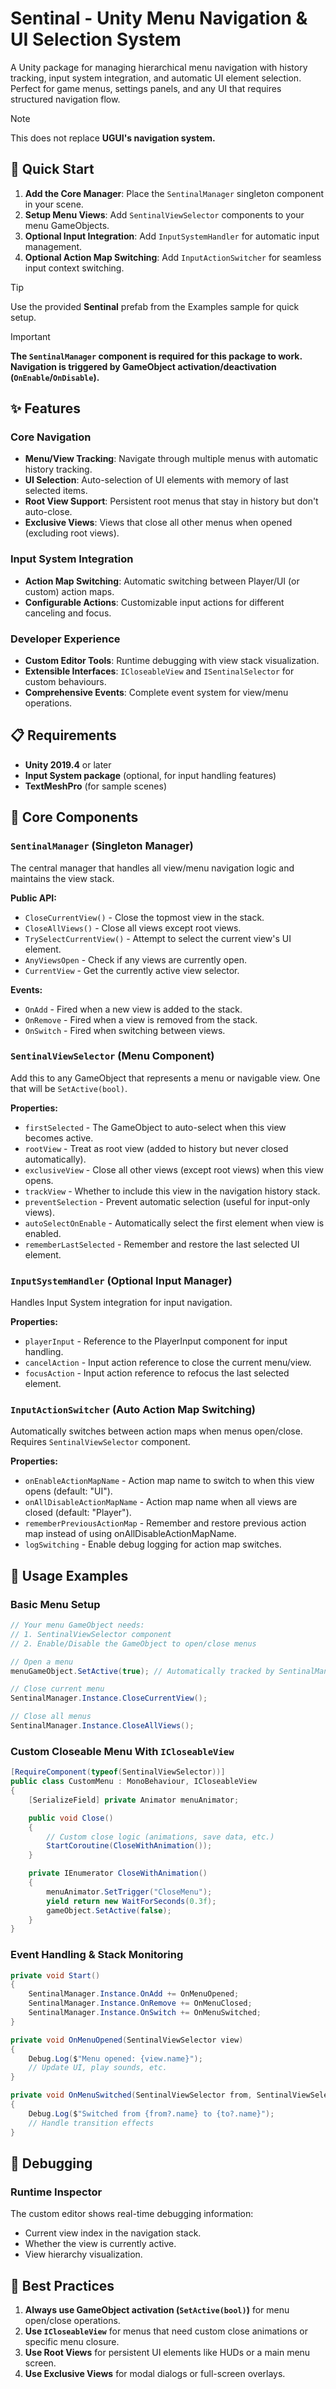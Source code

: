 # Sentinal - Unity Menu Navigation & UI Selection System

A Unity package for managing hierarchical menu navigation with history tracking, input system integration, and automatic UI element selection. Perfect for game menus, settings panels, and any UI that requires structured navigation flow.

> [!NOTE]  
> This does not replace **UGUI's navigation system.**

## 🚀 Quick Start

1. **Add the Core Manager**: Place the `SentinalManager` singleton component in your scene.
2. **Setup Menu Views**: Add `SentinalViewSelector` components to your menu GameObjects.
3. **Optional Input Integration**: Add `InputSystemHandler` for automatic input management.
4. **Optional Action Map Switching**: Add `InputActionSwitcher` for seamless input context switching.

> [!TIP]  
> Use the provided **Sentinal** prefab from the Examples sample for quick setup.

> [!IMPORTANT]  
> **The `SentinalManager` component is required for this package to work. Navigation is triggered by GameObject activation/deactivation (`OnEnable`/`OnDisable`).**

## ✨ Features

### Core Navigation

-   **Menu/View Tracking**: Navigate through multiple menus with automatic history tracking.
-   **UI Selection**: Auto-selection of UI elements with memory of last selected items.
-   **Root View Support**: Persistent root menus that stay in history but don't auto-close.
-   **Exclusive Views**: Views that close all other menus when opened (excluding root views).

### Input System Integration

-   **Action Map Switching**: Automatic switching between Player/UI (or custom) action maps.
-   **Configurable Actions**: Customizable input actions for different canceling and focus.

### Developer Experience

-   **Custom Editor Tools**: Runtime debugging with view stack visualization.
-   **Extensible Interfaces**: `ICloseableView` and `ISentinalSelector` for custom behaviours.
-   **Comprehensive Events**: Complete event system for view/menu operations.

## 📋 Requirements

-   **Unity 2019.4** or later
-   **Input System package** (optional, for input handling features)
-   **TextMeshPro** (for sample scenes)

## 🔧 Core Components

### `SentinalManager` (Singleton Manager)

The central manager that handles all view/menu navigation logic and maintains the view stack.

**Public API:**

-   `CloseCurrentView()` - Close the topmost view in the stack.
-   `CloseAllViews()` - Close all views except root views.
-   `TrySelectCurrentView()` - Attempt to select the current view's UI element.
-   `AnyViewsOpen` - Check if any views are currently open.
-   `CurrentView` - Get the currently active view selector.

**Events:**

-   `OnAdd` - Fired when a new view is added to the stack.
-   `OnRemove` - Fired when a view is removed from the stack.
-   `OnSwitch` - Fired when switching between views.

### `SentinalViewSelector` (Menu Component)

Add this to any GameObject that represents a menu or navigable view. One that will be `SetActive(bool)`.

**Properties:**

-   `firstSelected` - The GameObject to auto-select when this view becomes active.
-   `rootView` - Treat as root view (added to history but never closed automatically).
-   `exclusiveView` - Close all other views (except root views) when this view opens.
-   `trackView` - Whether to include this view in the navigation history stack.
-   `preventSelection` - Prevent automatic selection (useful for input-only views).
-   `autoSelectOnEnable` - Automatically select the first element when view is enabled.
-   `rememberLastSelected` - Remember and restore the last selected UI element.

### `InputSystemHandler` (Optional Input Manager)

Handles Input System integration for input navigation.

**Properties:**

-   `playerInput` - Reference to the PlayerInput component for input handling.
-   `cancelAction` - Input action reference to close the current menu/view.
-   `focusAction` - Input action reference to refocus the last selected element.

### `InputActionSwitcher` (Auto Action Map Switching)

Automatically switches between action maps when menus open/close. Requires `SentinalViewSelector` component.

**Properties:**

-   `onEnableActionMapName` - Action map name to switch to when this view opens (default: "UI").
-   `onAllDisableActionMapName` - Action map name when all views are closed (default: "Player").
-   `rememberPreviousActionMap` - Remember and restore previous action map instead of using onAllDisableActionMapName.
-   `logSwitching` - Enable debug logging for action map switches.

## 🎯 Usage Examples

### Basic Menu Setup

```csharp
// Your menu GameObject needs:
// 1. SentinalViewSelector component
// 2. Enable/Disable the GameObject to open/close menus

// Open a menu
menuGameObject.SetActive(true); // Automatically tracked by SentinalManager

// Close current menu
SentinalManager.Instance.CloseCurrentView();

// Close all menus
SentinalManager.Instance.CloseAllViews();
```

### Custom Closeable Menu With `ICloseableView`

```csharp
[RequireComponent(typeof(SentinalViewSelector))]
public class CustomMenu : MonoBehaviour, ICloseableView
{
    [SerializeField] private Animator menuAnimator;

    public void Close()
    {
        // Custom close logic (animations, save data, etc.)
        StartCoroutine(CloseWithAnimation());
    }

    private IEnumerator CloseWithAnimation()
    {
        menuAnimator.SetTrigger("CloseMenu");
        yield return new WaitForSeconds(0.3f);
        gameObject.SetActive(false);
    }
}
```

### Event Handling & Stack Monitoring

```csharp
private void Start()
{
    SentinalManager.Instance.OnAdd += OnMenuOpened;
    SentinalManager.Instance.OnRemove += OnMenuClosed;
    SentinalManager.Instance.OnSwitch += OnMenuSwitched;
}

private void OnMenuOpened(SentinalViewSelector view)
{
    Debug.Log($"Menu opened: {view.name}");
    // Update UI, play sounds, etc.
}

private void OnMenuSwitched(SentinalViewSelector from, SentinalViewSelector to)
{
    Debug.Log($"Switched from {from?.name} to {to?.name}");
    // Handle transition effects
}
```

## 🐛 Debugging

### Runtime Inspector

The custom editor shows real-time debugging information:

-   Current view index in the navigation stack.
-   Whether the view is currently active.
-   View hierarchy visualization.

## 📝 Best Practices

1. **Always use GameObject activation (`SetActive(bool)`)** for menu open/close operations.
2. **Use `ICloseableView`** for menus that need custom close animations or specific menu closure.
3. **Use Root Views** for persistent UI elements like HUDs or a main menu screen.
4. **Use Exclusive Views** for modal dialogs or full-screen overlays.
